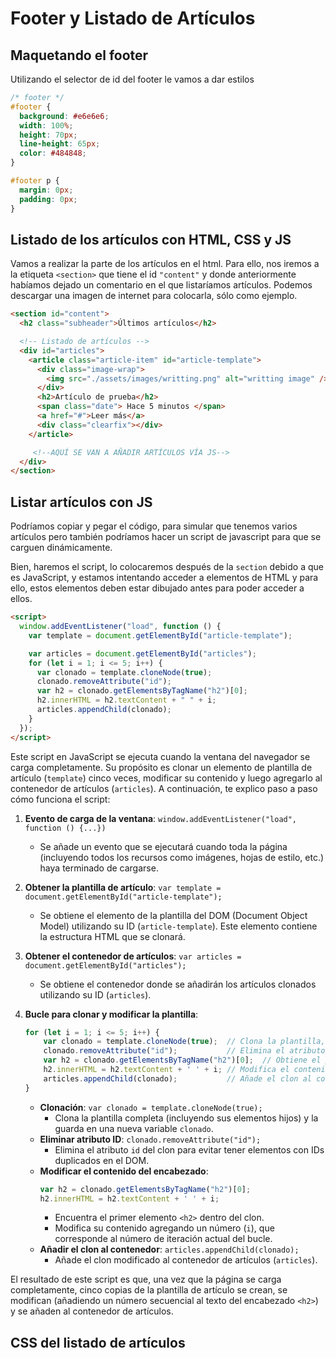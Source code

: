 # Footer y Listado de Artículos

## Maquetando el footer

Utilizando el selector de id del footer le vamos a dar estilos

```css
/* footer */
#footer {
  background: #e6e6e6;
  width: 100%;
  height: 70px;
  line-height: 65px;
  color: #484848;
}

#footer p {
  margin: 0px;
  padding: 0px;
}
```

## Listado de los artículos con HTML, CSS y JS

Vamos a realizar la parte de los artículos en el html.
Para ello, nos iremos a la etiqueta `<section>` que tiene el id `"content"` y donde anteriormente habíamos dejado un comentario en el que listaríamos artículos.
Podemos descargar una imagen de internet para colocarla, sólo como ejemplo.

```html
<section id="content">
  <h2 class="subheader">Últimos artículos</h2>

  <!-- Listado de artículos -->
  <div id="articles">
    <article class="article-item" id="article-template">
      <div class="image-wrap">
        <img src="./assets/images/writting.png" alt="writting image" />
      </div>
      <h2>Artículo de prueba</h2>
      <span class="date"> Hace 5 minutos </span>
      <a href="#">Leer más</a>
      <div class="clearfix"></div>
    </article>

     <!--AQUÍ SE VAN A AÑADIR ARTÍCULOS VÍA JS-->
  </div>
</section>
```
## Listar artículos con JS

Podríamos copiar y pegar el código, para simular que tenemos varios artículos pero también podríamos hacer un script de javascript para que se carguen dinámicamente.

Bien, haremos el script, lo colocaremos después de la `section` debido a que es JavaScript, y estamos intentando acceder a elementos de HTML y para ello, estos elementos deben estar dibujado antes para poder acceder a ellos.

```html
<script>
  window.addEventListener("load", function () {
    var template = document.getElementById("article-template");

    var articles = document.getElementById("articles");
    for (let i = 1; i <= 5; i++) {
      var clonado = template.cloneNode(true);
      clonado.removeAttribute("id");
      var h2 = clonado.getElementsByTagName("h2")[0];
      h2.innerHTML = h2.textContent + " " + i;
      articles.appendChild(clonado);
    }
  });
</script>
```
Este script en JavaScript se ejecuta cuando la ventana del navegador se carga completamente. Su propósito es clonar un elemento de plantilla de artículo (`template`) cinco veces, modificar su contenido y luego agregarlo al contenedor de artículos (`articles`). A continuación, te explico paso a paso cómo funciona el script:

1. **Evento de carga de la ventana**: `window.addEventListener("load", function () {...})`
   - Se añade un evento que se ejecutará cuando toda la página (incluyendo todos los recursos como imágenes, hojas de estilo, etc.) haya terminado de cargarse.

2. **Obtener la plantilla de artículo**: `var template = document.getElementById("article-template");`
   - Se obtiene el elemento de la plantilla del DOM (Document Object Model) utilizando su ID (`article-template`). Este elemento contiene la estructura HTML que se clonará.

3. **Obtener el contenedor de artículos**: `var articles = document.getElementById("articles");`
   - Se obtiene el contenedor donde se añadirán los artículos clonados utilizando su ID (`articles`).

4. **Bucle para clonar y modificar la plantilla**:
   ```javascript
   for (let i = 1; i <= 5; i++) {
       var clonado = template.cloneNode(true);  // Clona la plantilla, incluyendo sus elementos hijos
       clonado.removeAttribute("id");           // Elimina el atributo ID para evitar duplicados en el DOM
       var h2 = clonado.getElementsByTagName("h2")[0];  // Obtiene el primer elemento <h2> dentro del clon
       h2.innerHTML = h2.textContent + ' ' + i; // Modifica el contenido del <h2> añadiendo un número
       articles.appendChild(clonado);           // Añade el clon al contenedor de artículos
   }
   ```
   - **Clonación**: `var clonado = template.cloneNode(true);`
     - Clona la plantilla completa (incluyendo sus elementos hijos) y la guarda en una nueva variable `clonado`.
   - **Eliminar atributo ID**: `clonado.removeAttribute("id");`
     - Elimina el atributo `id` del clon para evitar tener elementos con IDs duplicados en el DOM.
   - **Modificar el contenido del encabezado**:
     ```javascript
     var h2 = clonado.getElementsByTagName("h2")[0];
     h2.innerHTML = h2.textContent + ' ' + i;
     ```
     - Encuentra el primer elemento `<h2>` dentro del clon.
     - Modifica su contenido agregando un número (`i`), que corresponde al número de iteración actual del bucle.
   - **Añadir el clon al contenedor**: `articles.appendChild(clonado);`
     - Añade el clon modificado al contenedor de artículos (`articles`).

El resultado de este script es que, una vez que la página se carga completamente, cinco copias de la plantilla de artículo se crean, se modifican (añadiendo un número secuencial al texto del encabezado `<h2>`) y se añaden al contenedor de artículos.

## CSS del listado de artículos
